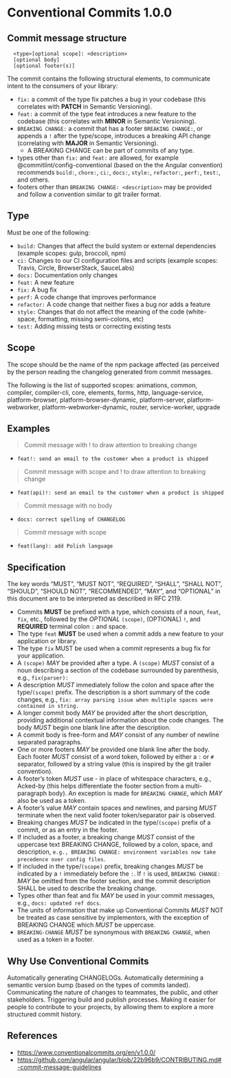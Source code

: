 # Conventional Commits 1.0.0

## Commit message structure

```
  <type>[optional scope]: <description>
  [optional body]
  [optional footer(s)]
```

The commit contains the following structural elements, to communicate intent to the consumers of your library:

- `fix:` a commit of the type fix patches a bug in your codebase (this correlates with **PATCH** in Semantic Versioning).
- `feat:` a commit of the type feat introduces a new feature to the codebase (this correlates with **MINOR** in Semantic Versioning).
- `BREAKING CHANGE:` a commit that has a footer `BREAKING CHANGE:`, or appends a `!` after the type/scope, introduces a breaking API change (correlating with **MAJOR** in Semantic Versioning).
  - A BREAKING CHANGE can be part of commits of any type.
- types other than `fix:` and `feat:` are allowed, for example @commitlint/config-conventional (based on the the Angular convention) recommends `build:`, `chore:`, `ci:`, `docs:`, `style:`, `refactor:`, `perf:`, `test:`, and others.
- footers other than `BREAKING CHANGE: <description>` may be provided and follow a convention similar to git trailer format.

## Type

Must be one of the following:

- `build:` Changes that affect the build system or external dependencies (example scopes: gulp, broccoli, npm)
- `ci:` Changes to our CI configuration files and scripts (example scopes: Travis, Circle, BrowserStack, SauceLabs)
- `docs:` Documentation only changes
- `feat:` A new feature
- `fix:` A bug fix
- `perf:` A code change that improves performance
- `refactor:` A code change that neither fixes a bug nor adds a feature
- `style:` Changes that do not affect the meaning of the code (white-space, formatting, missing semi-colons, etc)
- `test:` Adding missing tests or correcting existing tests

## Scope

The scope should be the name of the npm package affected (as perceived by the person reading the changelog generated from commit messages.

The following is the list of supported scopes:
animations, common, compiler, compiler-cli, core, elements, forms, http, language-service, platform-browser, platform-browser-dynamic, platform-server, platform-webworker, platform-webworker-dynamic, router, service-worker, upgrade

## Examples

> Commit message with ! to draw attention to breaking change

- `feat!: send an email to the customer when a product is shipped`

> Commit message with scope and ! to draw attention to breaking change

- `feat(api)!: send an email to the customer when a product is shipped`

> Commit message with no body

- `docs: correct spelling of CHANGELOG`

> Commit message with scope

- `feat(lang): add Polish language`

## Specification

The key words “MUST”, “MUST NOT”, “REQUIRED”, “SHALL”, “SHALL NOT”, “SHOULD”, “SHOULD NOT”, “RECOMMENDED”, “MAY”, and “OPTIONAL” in this document are to be interpreted as described in RFC 2119.

- Commits **MUST** be prefixed with a type, which consists of a noun, `feat`, `fix`, etc., followed by the _OPTIONAL_ `(scope)`, (OPTIONAL) `!`, and **REQUIRED** terminal colon `:` and space.
- The type `feat` **MUST** be used when a commit adds a new feature to your application or library.
- The type `fix` MUST be used when a commit represents a bug fix for your application.
- A `(scope)` _MAY_ be provided after a type. A `(scope)` _MUST_ consist of a noun describing a section of the codebase surrounded by parenthesis, e.g., `fix(parser):`
- A description _MUST_ immediately follow the colon and space after the type/`(scope)` prefix. The description is a short summary of the code changes, e.g., `fix: array parsing issue when multiple spaces were contained in string.`
- A longer commit body _MAY_ be provided after the short description, providing additional contextual information about the code changes. The body _MUST_ begin one blank line after the description.
- A commit body is free-form and _MAY_ consist of any number of newline separated paragraphs.
- One or more footers _MAY_ be provided one blank line after the body. Each footer _MUST_ consist of a word token, followed by either a `:`<space> or <space>`#` separator, followed by a string value (this is inspired by the git trailer convention).
- A footer’s token _MUST_ use - in place of whitespace characters, e.g., Acked-by (this helps differentiate the footer section from a multi-paragraph body). An exception is made for `BREAKING CHANGE`, which _MAY_ also be used as a token.
- A footer’s value _MAY_ contain spaces and newlines, and parsing _MUST_ terminate when the next valid footer token/separator pair is observed.
- Breaking changes _MUST_ be indicated in the type/`(scope)` prefix of a commit, or as an entry in the footer.
- If included as a footer, a breaking change _MUST_ consist of the uppercase text BREAKING CHANGE, followed by a colon, space, and description, `e.g., BREAKING CHANGE: environment variables now take precedence over config files`.
- If included in the type/`(scope)` prefix, breaking changes _MUST_ be indicated by a `!` immediately before the `:`. If `!` is used, `BREAKING CHANGE:` _MAY_ be omitted from the footer section, and the commit description SHALL be used to describe the breaking change.
- Types other than feat and fix _MAY_ be used in your commit messages, e.g., `docs: updated ref docs`.
- The units of information that make up Conventional Commits _MUST_ NOT be treated as case sensitive by implementors, with the exception of BREAKING CHANGE which _MUST_ be uppercase.
- `BREAKING-CHANGE` _MUST_ be synonymous with `BREAKING CHANGE`, when used as a token in a footer.

## Why Use Conventional Commits

Automatically generating CHANGELOGs.
Automatically determining a semantic version bump (based on the types of commits landed).
Communicating the nature of changes to teammates, the public, and other stakeholders.
Triggering build and publish processes.
Making it easier for people to contribute to your projects, by allowing them to explore a more structured commit history.

## References

- https://www.conventionalcommits.org/en/v1.0.0/
- https://github.com/angular/angular/blob/22b96b9/CONTRIBUTING.md#-commit-message-guidelines